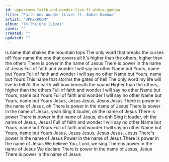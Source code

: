 ```yaml
---
id: upperroom-faith-and-wonder-live-ft-abbie-gamboa
title: "Faith And Wonder (Live) ft. Abbie Gamboa"
artist: "UPPERROOM"
album: "To The One (Live)"
cover: ""
created: ""
updated: ""
---
```


is name that shakes the mountain tops
The only word that breaks the curses off
Your name the one that covers all
It's higher than the others, higher than the others
There is power in the name of Jesus
There is power in the name of Jesus
Full of faith and wonder
I will say no other
Name but Yours, name but Yours
Full of faith and wonder
I will say no other
Name but Yours, name but Yours
This name that storms the gates of hell
The only word my life will live to tell
All the earth will bow beneath the sound
Higher than the others, higher than the others
Full of faith and wonder
I will say no other
Name but Yours, name but Yours
Full of faith and wonder
I will say no other
Name but Yours, name but Yours
Jesus, Jesus
Jesus, Jesus
Jesus
There is power in the name of Jesus, oh
There is power in the name of Jesus
There is power in the name of Jesus, yeah
Sing it louder, oh the name of Jesus
There is power
There is power in the name of Jesus, eh-ehh
Sing it louder, oh the name of Jesus, Jesus!
Full of faith and wonder
I will say no other
Name but Yours, name but Yours
Full of faith and wonder
I will say no other
Name but Yours, name but Yours
Jesus, Jesus
Jesus, Jesus
Jesus, Jesus
There's power in the name of Jesus
Power in the name of Jesus
There is power in the name of Jesus
We believe You, Lord, we sing
There is power in the name of Jesus
We declare
There is power in the name of Jesus, Jesus
There is power in the name of Jesus